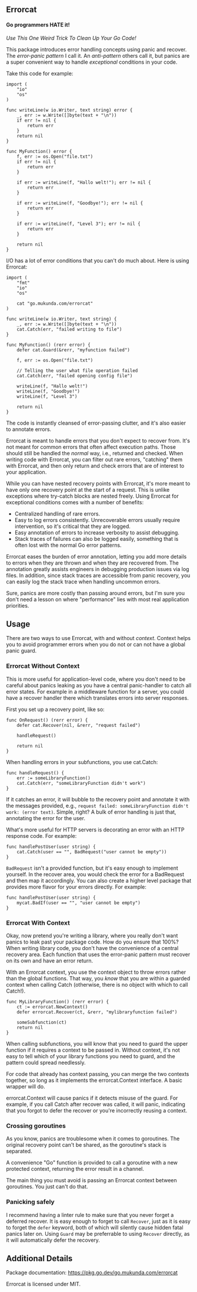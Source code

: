 ## Errorcat

#### Go programmers HATE it!

*Use This One Weird Trick To Clean Up Your Go Code!*

This package introduces error handling concepts using panic and recover. The
*error-panic pattern* I call it. An *anti-pattern* others call it, but panics are a super
convenient way to handle *exceptional* conditions in your code.

Take this code for example:

```
import (
	"io"
	"os"
)

func writeLine(w io.Writer, text string) error {
	_, err := w.Write([]byte(text + "\n"))
	if err != nil {
		return err
	}
	return nil
}

func MyFunction() error {
	f, err := os.Open("file.txt")
	if err != nil {
		return err
	}

	if err := writeLine(f, "Hallo welt!"); err != nil {
		return err
	}

	if err := writeLine(f, "Goodbye!"); err != nil {
		return err
	}

	if err := writeLine(f, "Level 3"); err != nil {
		return err
	}

	return nil
}
```

I/O has a lot of error conditions that you can't do much about. Here is using Errorcat:

```
import (
	"fmt"
	"io"
	"os"

	cat "go.mukunda.com/errorcat"
)

func writeLine(w io.Writer, text string) {
	_, err := w.Write([]byte(text + "\n"))
	cat.Catch(err, "failed writing to file")
}

func MyFunction() (rerr error) {
	defer cat.Guard(&rerr, "myfunction failed")

	f, err := os.Open("file.txt")

	// Telling the user what file operation failed
	cat.Catch(err, "failed opening config file") 

	writeLine(f, "Hallo welt!")
	writeLine(f, "Goodbye!")
	writeLine(f, "Level 3")

	return nil
}
```

The code is instantly cleansed of error-passing clutter, and it's also easier to annotate
errors.

Errorcat is meant to handle errors that you don't expect to recover from. It's not meant
for common errors that often affect execution paths. Those should still be handled the
*normal* way, i.e., returned and checked. When writing code with Errorcat, you can filter
out rare errors, "catching" them with Errorcat, and then only return and check errors that
are of interest to your application.

While you can have nested recovery points with Errorcat, it's more meant to have only one
recovery point at the start of a request. This is unlike exceptions where try-catch blocks
are nested freely. Using Errorcat for exceptional conditions comes with a number of
benefits:

* Centralized handling of rare errors.
* Easy to log errors consistently. Unrecoverable errors usually require intervention, so
  it's critical that they are logged.
* Easy annotation of errors to increase verbosity to assist debugging.
* Stack traces of failures can also be logged easily, something that is often lost with
  the normal Go error patterns.

Errorcat eases the burden of error annotation, letting you add more details to errors when
they are thrown and when they are recovered from. The annotation greatly assists engineers
in debugging production issues via log files. In addition, since stack traces are
accessible from panic recovery, you can easily log the stack trace when handling uncommon
errors.

Sure, panics are more costly than passing around errors, but I'm sure you don't need a
lesson on where "performance" lies with most real application priorities.

## Usage

There are two ways to use Errorcat, with and without *context*. Context helps you to avoid
programmer errors when you do not or can not have a global panic guard.

### Errorcat Without Context

This is more useful for application-level code, where you don't need to be careful about
panics leaking as you have a central panic-handler to catch all error states. For example
in a middleware function for a server, you could have a recover handler there which
translates errors into server responses.

First you set up a recovery point, like so:

	func OnRequest() (rerr error) {
		defer cat.Recover(nil, &rerr, "request failed")

		handleRequest()

		return nil
	}

When handling errors in your subfunctions, you use cat.Catch:

	func handleRequest() {
		err := someLibraryFunction()
		cat.Catch(err, "someLibraryFunction didn't work")
	}

If it catches an error, it will bubble to the recovery point and annotate it with the 
messages provided, e.g., `request failed: someLibraryFunction didn't work: (error text)`.
Simple, right? A bulk of error handling is just that, annotating the error for the user.

What's more useful for HTTP servers is decorating an error with an HTTP response code. For
example:

	func handlePostUser(user string) {
		cat.Catch(user == "", BadRequest("user cannot be empty"))
	}

`BadRequest` isn't a provided function, but it's easy enough to implement yourself. In the
recover area, you would check the error for a BadRequest and then map it accordingly. You
can also create a higher level package that provides more flavor for your errors directly.
For example:

	func handlePostUser(user string) {
		mycat.BadIf(user == "", "user cannot be empty")
	}

### Errorcat With Context

Okay, now pretend you're writing a library, where you really don't want panics to leak
past your package code. How do you ensure that 100%? When writing library code, you don't
have the convenience of a central recovery area. Each function that uses the error-panic
pattern must recover on its own and have an error return.

With an Errorcat context, you use the context object to throw errors rather than the
global functions. That way, you *know* that you are within a guarded context when calling
Catch (otherwise, there is no object with which to call Catch!).

	func MyLibraryFunction() (rerr error) {
		ct := errorcat.NewContext()
		defer errorcat.Recover(ct, &rerr, "mylibraryfunction failed")

		someSubfunction(ct)
		return nil
	}

When calling subfunctions, you will know that you need to guard the upper function if it
requires a context to be passed in. Without context, it's not easy to tell which of your
library functions you need to guard, and the pattern could spread needlessly.

For code that already has context passing, you can merge the two contexts together, so
long as it implements the errorcat.Context interface. A basic wrapper will do.

errorcat.Context will cause panics if it detects misuse of the guard. For example, if you
call Catch after recover was called, it will panic, indicating that you forgot to defer
the recover or you're incorrectly reusing a context.

### Crossing goroutines

As you know, panics are troublesome when it comes to goroutines. The original recovery
point can't be shared, as the goroutine's stack is separated.

A convenience "Go" function is provided to call a goroutine with a new protected context,
returning the error result in a channel.

The main thing you must avoid is passing an Errorcat context between goroutines. You just
can't do that.

### Panicking safely

I recommend having a linter rule to make sure that you never forget a deferred recover. It
is easy enough to forget to call `Recover`, just as it is easy to forget the `defer`
keyword, both of which will silently cause hidden fatal panics later on. Using `Guard` may
be preferrable to using `Recover` directly, as it will automatically defer the recovery.

## Additional Details

Package documentation: https://pkg.go.dev/go.mukunda.com/errorcat

Errorcat is licensed under MIT.